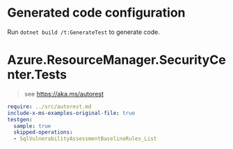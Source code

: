 # Generated code configuration

Run `dotnet build /t:GenerateTest` to generate code.

# Azure.ResourceManager.SecurityCenter.Tests

> see https://aka.ms/autorest
``` yaml
require: ../src/autorest.md
include-x-ms-examples-original-file: true
testgen:
  sample: true
  skipped-operations:
  - SqlVulnerabilityAssessmentBaselineRules_List
```
